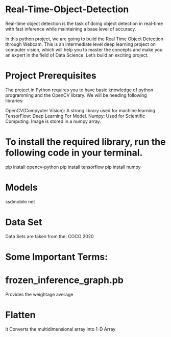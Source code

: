 # Real-Time-Object-Detection
Real-time object detection is the task of doing object detection in real-time with fast inference while maintaining a base level of accuracy.

In this python project, we are going to build the Real Time Object Detection through Webcam. This is an intermediate level deep learning project on computer vision, which will help you to master the concepts and make you an expert in the field of Data Science. Let’s build an exciting project.

# Project Prerequisites
The project in Python requires you to have basic knowledge of python programming and the OpenCV library. We will be needing following libraries:

OpenCV(Compyuter Vision): A strong library used for machine learning
TensorFlow: Deep Learning For Model.
Numpy: Used for Scientific Computing. Image is stored in a numpy array.
# To install the required library, run the following code in your terminal.
pip install opencv-python
pip install tensorflow
pip install numpy
# Models
ssdmobile net
# Data Set
Data Sets are taken from the: 
COCO 2020
# Some Important Terms: 
# frozen_inference_graph.pb
Provides the weightage average
# Flatten
It Converts the multidimensional array into 1-D Array

